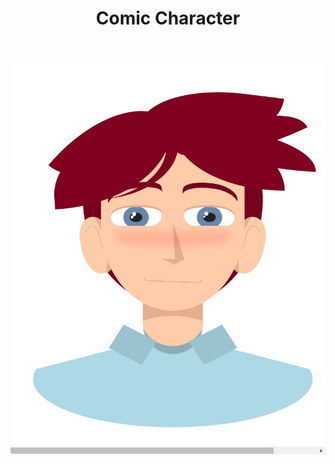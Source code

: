 <h1 align="center">Comic Character</h1>
<div align="center" style="padding-top: 2em !important; padding-bottom: 2em; !important">
    <img src="comic.jpg" style="border-radius: 4px !important;">
</div>

